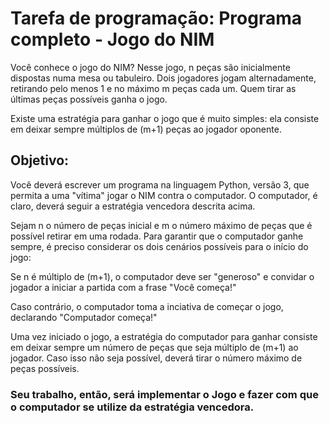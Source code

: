 # Tarefa de programação: Programa completo - Jogo do NIM

Você conhece o jogo do NIM? Nesse jogo, n peças são inicialmente dispostas numa mesa ou tabuleiro.
Dois jogadores jogam  alternadamente, retirando pelo menos 1 e no máximo m peças cada um. Quem tirar as últimas peças possíveis ganha o jogo.

Existe uma estratégia para ganhar o jogo que é muito simples: ela consiste em deixar sempre múltiplos de (m+1) peças ao jogador oponente.

## Objetivo:
Você deverá escrever um programa na linguagem Python, versão 3, que permita a uma "vítima" jogar o NIM contra o computador. 
O computador, é claro, deverá seguir a estratégia vencedora descrita acima.

Sejam n o número de peças inicial e m o número máximo de peças que é possível retirar em uma rodada.
Para garantir que o computador ganhe sempre, é preciso considerar os dois cenários possíveis para o início do jogo:

Se n é múltiplo de (m+1), o computador deve ser "generoso" e convidar o jogador a iniciar a partida com a frase "Você começa!"

Caso contrário, o computador toma a inciativa de começar o jogo, declarando "Computador começa!"

Uma vez iniciado o jogo, a estratégia do computador para ganhar consiste em deixar sempre um número de peças que seja múltiplo de (m+1) ao jogador.
Caso isso não seja possível, deverá tirar o número máximo de peças possíveis.

### Seu trabalho, então, será implementar o Jogo e fazer com que o computador se utilize da estratégia vencedora.
